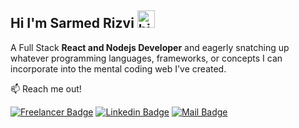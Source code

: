 
## Hi I'm Sarmed Rizvi <img src="https://user-images.githubusercontent.com/1303154/88677602-1635ba80-d120-11ea-84d8-d263ba5fc3c0.gif" width="28px" alt="hi">

A Full Stack <b>React and Nodejs Developer</b> and eagerly snatching up whatever programming languages, frameworks, or concepts I can incorporate into the mental coding web I've created.

:mailbox: Reach me out!

[![Freelancer Badge](https://img.shields.io/badge/UpWork-6FDA44?style=for-the-badge&logo=Upwork&logoColor=white&link=https://www.upwork.com/freelancers/sarmed)](https://www.upwork.com/freelancers/sarmed) [![Linkedin Badge](https://img.shields.io/badge/-@sarmedrizvi-0e76a8?style=flat&labelColor=0e76a8&logo=linkedin&logoColor=white)](https://www.linkedin.com/in/sarmedrizvi/) [![Mail Badge](https://img.shields.io/badge/-sarmedrizvi@gmail.com-c0392b?style=flat&labelColor=c0392b&logo=gmail&logoColor=white)](mailto:sarmedrizvi@gmail.com)
